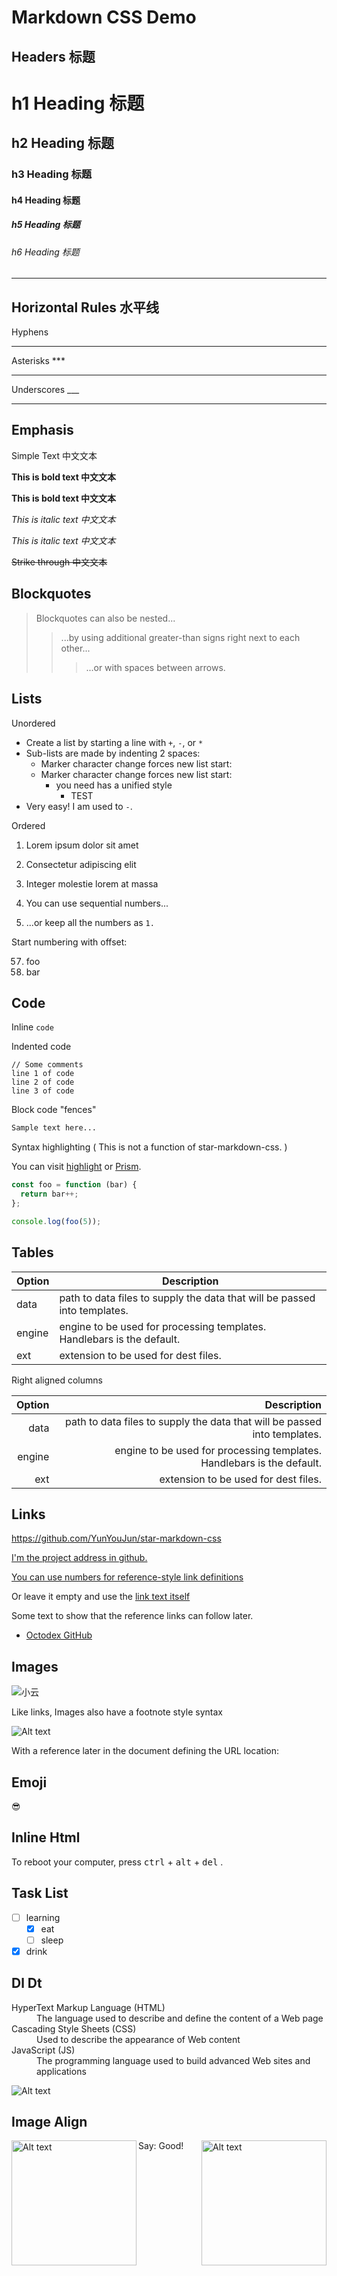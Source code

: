 # Markdown CSS Demo

## Headers 标题

# h1 Heading 标题

## h2 Heading 标题

### h3 Heading 标题

#### h4 Heading 标题

##### h5 Heading 标题

###### h6 Heading 标题

---

## Horizontal Rules 水平线

Hyphens

---

Asterisks \*\*\*

---

Underscores \_\_\_

---

## Emphasis

Simple Text 中文文本

**This is bold text 中文文本**

**This is bold text 中文文本**

_This is italic text 中文文本_

_This is italic text 中文文本_

~~Strike through 中文文本~~

## Blockquotes

> Blockquotes can also be nested...
>
> > ...by using additional greater-than signs right next to each other...
> >
> > > ...or with spaces between arrows.

## Lists

Unordered

- Create a list by starting a line with `+`, `-`, or `*`
- Sub-lists are made by indenting 2 spaces:
  - Marker character change forces new list start:
  - Marker character change forces new list start:
    - you need has a unified style
      - TEST
- Very easy! I am used to `-`.

Ordered

1. Lorem ipsum dolor sit amet
2. Consectetur adipiscing elit
3. Integer molestie lorem at massa

4. You can use sequential numbers...
5. ...or keep all the numbers as `1.`

Start numbering with offset:

57. foo
1. bar

## Code

Inline `code`

Indented code

    // Some comments
    line 1 of code
    line 2 of code
    line 3 of code

Block code "fences"

```txt
Sample text here...
```

Syntax highlighting ( This is not a function of star-markdown-css. )

You can visit [highlight](https://github.com/highlightjs/highlight.js)
or [Prism](https://github.com/PrismJS/prism).

```js
const foo = function (bar) {
  return bar++;
};

console.log(foo(5));
```

## Tables

| Option | Description                                                               |
| ------ | ------------------------------------------------------------------------- |
| data   | path to data files to supply the data that will be passed into templates. |
| engine | engine to be used for processing templates. Handlebars is the default.    |
| ext    | extension to be used for dest files.                                      |

Right aligned columns

| Option |                                                               Description |
| -----: | ------------------------------------------------------------------------: |
|   data | path to data files to supply the data that will be passed into templates. |
| engine |    engine to be used for processing templates. Handlebars is the default. |
|    ext |                                      extension to be used for dest files. |

## Links

<https://github.com/YunYouJun/star-markdown-css>

[I'm the project address in github.][github]

[You can use numbers for reference-style link definitions][1]

Or leave it empty and use the [link text itself]

Some text to show that the reference links can follow later.

[github]: https://github.com/YunYouJun/star-markdown-css
[1]: https://yunyoujun.cn
[link text itself]: https://star-markdown-css.yunyoujun.cn

- [Octodex GitHub](https://octodex.github.com/)

## Images

![小云](https://cdn.jsdelivr.net/gh/YunYouJun/yun/images/yun-alpha-compressed.png "Xiao Yun")

Like links, Images also have a footnote style syntax

![Alt text][id]

With a reference later in the document defining the URL location:

[id]: https://cdn.jsdelivr.net/gh/YunYouJun/yun/images/meme/yun-good-alpha.png "Good"

## Emoji

😎

## Inline Html

To reboot your computer, press <kbd>ctrl</kbd> + <kbd>alt</kbd> + <kbd>del</kbd> .

## Task List

- [ ] learning
  - [x] eat
  - [ ] sleep
- [x] drink

## Dl Dt

<dl>
  <dt>HyperText Markup Language (HTML)</dt>
  <dd>The language used to describe and define the content of a Web page</dd>
  <dt>Cascading Style Sheets (CSS)</dt>
  <dd>Used to describe the appearance of Web content</dd>
  <dt>JavaScript (JS)</dt>
  <dd>The programming language used to build advanced Web sites and applications</dd>
</dl>

<img src="https://cdn.jsdelivr.net/gh/YunYouJun/yun/images/meme/yun-good-alpha.png" alt="Alt text" title="The Dojocat" />

## Image Align

<img src="https://cdn.jsdelivr.net/gh/YunYouJun/yun/images/meme/yun-good-alpha.png" width="200" align="left" alt="Alt text" title="Good" />
<img src="https://cdn.jsdelivr.net/gh/YunYouJun/yun/images/meme/yun-good-alpha.png" width="200" align="right" alt="Alt text" title="Good" />

Say: Good!
